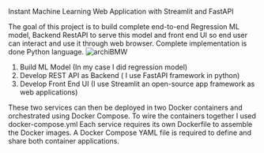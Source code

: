 Instant Machine Learning Web Application with Streamlit and FastAPI

The goal of this project is to build complete end-to-end Regression ML model, Backend RestAPI to serve this model and front end UI so end user can interact and use it through web browser. Complete implementation is done Python language. 
![archiBMW](https://user-images.githubusercontent.com/59807046/198572006-40b97c78-15ca-47de-b454-1b35607a3a93.png)

1. Build ML Model (In my case I did regression model)
2. Develop REST API as Backend ( I use FastAPI framework in python)
3. Develop Front End UI (I use Streamlit an open-source app framework as web applications)

These two services can then be deployed in two Docker containers and orchestrated using Docker Compose.
To wire the containers together I used docker-compose.yml 
Each service requires its own Dockerfile to assemble the Docker images. A Docker Compose YAML file is required to define and share both container applications. 
